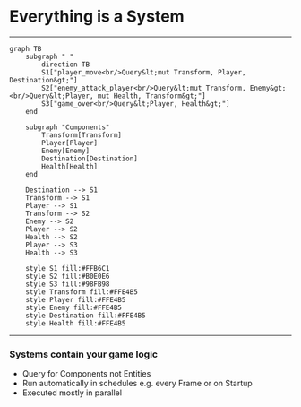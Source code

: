 # Everything is a System

---

```mermaid
graph TB
    subgraph " "
        direction TB
        S1["player_move<br/>Query&lt;mut Transform, Player, Destination&gt;"]
        S2["enemy_attack_player<br/>Query&lt;mut Transform, Enemy&gt;<br/>Query&lt;Player, mut Health, Transform&gt;"]
        S3["game_over<br/>Query&lt;Player, Health&gt;"]
    end

    subgraph "Components"
        Transform[Transform]
        Player[Player]
        Enemy[Enemy]
        Destination[Destination]
        Health[Health]
    end

    Destination --> S1
    Transform --> S1
    Player --> S1
    Transform --> S2
    Enemy --> S2
    Player --> S2
    Health --> S2
    Player --> S3
    Health --> S3

    style S1 fill:#FFB6C1
    style S2 fill:#B0E0E6
    style S3 fill:#98FB98
    style Transform fill:#FFE4B5
    style Player fill:#FFE4B5
    style Enemy fill:#FFE4B5
    style Destination fill:#FFE4B5
    style Health fill:#FFE4B5
```

---

### Systems contain your game logic
- Query for Components not Entities
- Run automatically in schedules e.g. every Frame or on Startup
- Executed mostly in parallel
